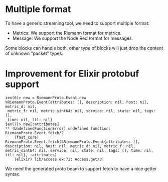 # Multiple format

To have a generic streaming tool, we need to support multiple format:

* Metrics: We support the Riemann format for metrics.
* Message: We support the Node Red format for messages.

Some blocks can handle both, other type of blocks will just drop the
content of unknown "packet" types.

# Improvement for Elixir protobuf support

```
iex(6)> new = RiemannProto.Event.new
%RiemannProto.Event{attributes: [], description: nil, host: nil, metric_d: nil,
 metric_f: nil, metric_sint64: nil, service: nil, state: nil, tags: [],
 time: nil, ttl: nil}
iex(7)> new[:attributes]
** (UndefinedFunctionError) undefined function: RiemannProto.Event.fetch/2
    (fast_core) RiemannProto.Event.fetch(%RiemannProto.Event{attributes: [], description: nil, host: nil, metric_d: nil, metric_f: nil, metric_sint64: nil, service: nil, state: nil, tags: [], time: nil, ttl: nil}, :attributes)
    (elixir) lib/access.ex:72: Access.get/3
```

We need the generated proto beam to support fetch to have a nice getter syntax.

